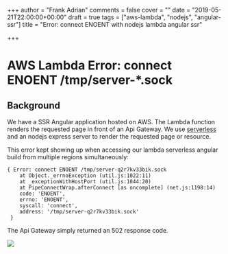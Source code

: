 +++
author = "Frank Adrian"
comments = false
cover = ""
date = "2019-05-21T22:00:00+00:00"
draft = true
tags = ["aws-lambda", "nodejs", "angular-ssr"]
title = "Error: connect ENOENT with nodejs lambda angular ssr"

+++
# AWS Lambda Error: connect ENOENT /tmp/server-*.sock

## Background

We have a SSR Angular application hosted on AWS. The Lambda function renders the requested page in front of an Api Gateway. We use [serverless](https://serverless.com/) and an nodejs express server to render the requested page or resource.

This error kept showing up when accessing our lambda serverless angular build from multiple regions simultaneously:

    { Error: connect ENOENT /tmp/server-q2r7kv33bik.sock
    	at Object._errnoException (util.js:1022:11)
    	at _exceptionWithHostPort (util.js:1044:20)
    	at PipeConnectWrap.afterConnect [as oncomplete] (net.js:1198:14)
    	code: 'ENOENT',
    	errno: 'ENOENT',
    	syscall: 'connect',
    	address: '/tmp/server-q2r7kv33bik.sock' 
     }

The Api Gateway simply returned an 502 response code. 

![](/uploads/502-error.png)